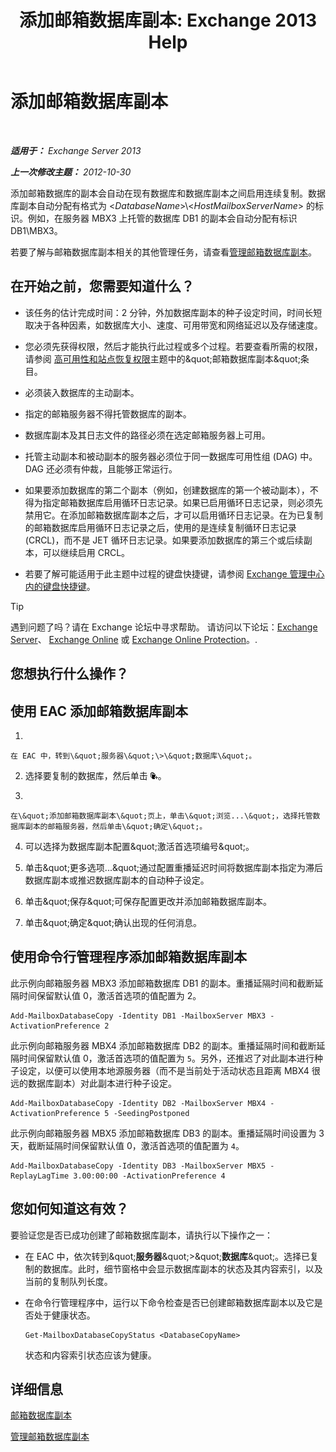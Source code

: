 ﻿---
title: '添加邮箱数据库副本: Exchange 2013 Help'
TOCTitle: 添加邮箱数据库副本
ms:assetid: 784bf48f-8af5-422c-a63f-2f01fc0cf151
ms:mtpsurl: https://technet.microsoft.com/zh-cn/library/Dd298080(v=EXCHG.150)
ms:contentKeyID: 50490952
ms.date: 05/21/2018
mtps_version: v=EXCHG.150
ms.translationtype: MT
---

# 添加邮箱数据库副本

 

_**适用于：** Exchange Server 2013_

_**上一次修改主题：** 2012-10-30_

添加邮箱数据库的副本会自动在现有数据库和数据库副本之间启用连续复制。数据库副本自动分配有格式为 \<*DatabaseName*\>\\\<*HostMailboxServerName*\> 的标识。例如，在服务器 MBX3 上托管的数据库 DB1 的副本会自动分配有标识 DB1\\MBX3。

若要了解与邮箱数据库副本相关的其他管理任务，请查看[管理邮箱数据库副本](managing-mailbox-database-copies-exchange-2013-help.md)。

## 在开始之前，您需要知道什么？

  - 该任务的估计完成时间：2 分钟，外加数据库副本的种子设定时间，时间长短取决于各种因素，如数据库大小、速度、可用带宽和网络延迟以及存储速度。

  - 您必须先获得权限，然后才能执行此过程或多个过程。若要查看所需的权限，请参阅 [高可用性和站点恢复权限](high-availability-and-site-resilience-permissions-exchange-2013-help.md)主题中的\&quot;邮箱数据库副本\&quot;条目。

  - 必须装入数据库的主动副本。

  - 指定的邮箱服务器不得托管数据库的副本。

  - 数据库副本及其日志文件的路径必须在选定邮箱服务器上可用。

  - 托管主动副本和被动副本的服务器必须位于同一数据库可用性组 (DAG) 中。DAG 还必须有仲裁，且能够正常运行。

  - 如果要添加数据库的第二个副本（例如，创建数据库的第一个被动副本），不得为指定邮箱数据库启用循环日志记录。如果已启用循环日志记录，则必须先禁用它。在添加邮箱数据库副本之后，才可以启用循环日志记录。在为已复制的邮箱数据库启用循环日志记录之后，使用的是连续复制循环日志记录 (CRCL)，而不是 JET 循环日志记录。如果要添加数据库的第三个或后续副本，可以继续启用 CRCL。

  - 若要了解可能适用于此主题中过程的键盘快捷键，请参阅 [Exchange 管理中心内的键盘快捷键](keyboard-shortcuts-in-the-exchange-admin-center-exchange-online-protection-help.md)。

> [!tip]
> 遇到问题了吗？请在 Exchange 论坛中寻求帮助。 请访问以下论坛：<a href="https://go.microsoft.com/fwlink/p/?linkid=60612">Exchange Server</a>、 <a href="https://go.microsoft.com/fwlink/p/?linkid=267542">Exchange Online</a> 或 <a href="https://go.microsoft.com/fwlink/p/?linkid=285351">Exchange Online Protection</a>。.


## 您想执行什么操作？

## 使用 EAC 添加邮箱数据库副本

1.  
    
    在 EAC 中，转到\&quot;服务器\&quot;\>\&quot;数据库\&quot;。

2.  选择要复制的数据库，然后单击 ![添加数据库副本](images/Dd298080.435c15ff-abf2-4de8-b280-f053db1afa13(EXCHG.150).gif "添加数据库副本")。

3.  
    
    在\&quot;添加邮箱数据库副本\&quot;页上，单击\&quot;浏览...\&quot;，选择托管数据库副本的邮箱服务器，然后单击\&quot;确定\&quot;。

4.  可以选择为数据库副本配置\&quot;激活首选项编号\&quot;。

5.  单击\&quot;更多选项...\&quot;通过配置重播延迟时间将数据库副本指定为滞后数据库副本或推迟数据库副本的自动种子设定。

6.  单击\&quot;保存\&quot;可保存配置更改并添加邮箱数据库副本。

7.  单击\&quot;确定\&quot;确认出现的任何消息。

## 使用命令行管理程序添加邮箱数据库副本

此示例向邮箱服务器 MBX3 添加邮箱数据库 DB1 的副本。重播延隔时间和截断延隔时间保留默认值 0，激活首选项的值配置为 2。

    Add-MailboxDatabaseCopy -Identity DB1 -MailboxServer MBX3 -ActivationPreference 2

此示例向邮箱服务器 MBX4 添加邮箱数据库 DB2 的副本。重播延隔时间和截断延隔时间保留默认值 0，激活首选项的值配置为 `5`。另外，还推迟了对此副本进行种子设定，以便可以使用本地源服务器（而不是当前处于活动状态且距离 MBX4 很远的数据库副本）对此副本进行种子设定。

    Add-MailboxDatabaseCopy -Identity DB2 -MailboxServer MBX4 -ActivationPreference 5 -SeedingPostponed

此示例向邮箱服务器 MBX5 添加邮箱数据库 DB3 的副本。重播延隔时间设置为 3 天，截断延隔时间保留默认值 0，激活首选项的值配置为 `4`。

    Add-MailboxDatabaseCopy -Identity DB3 -MailboxServer MBX5 -ReplayLagTime 3.00:00:00 -ActivationPreference 4

## 您如何知道这有效？

要验证您是否已成功创建了邮箱数据库副本，请执行以下操作之一：

  - 在 EAC 中，依次转到\&quot;**服务器**\&quot;\>\&quot;**数据库**\&quot;。选择已复制的数据库。此时，细节窗格中会显示数据库副本的状态及其内容索引，以及当前的复制队列长度。

  - 在命令行管理程序中，运行以下命令检查是否已创建邮箱数据库副本以及它是否处于健康状态。
    
        Get-MailboxDatabaseCopyStatus <DatabaseCopyName>
    
    状态和内容索引状态应该为健康。

## 详细信息

[邮箱数据库副本](mailbox-database-copies-exchange-2013-help.md)

[管理邮箱数据库副本](managing-mailbox-database-copies-exchange-2013-help.md)

